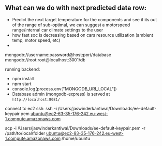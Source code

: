 ## What can we do with next predicted data row:
- Predict the next target temperature for the components and see if its out of the range of sub-optimal, we can suggest a motorspeed range/internal car climate settings to the user
- how fast soc is decreasing based on cars resource utilization (ambient temp, motor speed, etc)
- 

<!-- - manage internal car temp based on prediction -->



mongodb://username:password@host:port/database
mongodb://root:root@localhost:3001/db

running backend:
- npm install
- npm start
- console.log(process.env["MONGODB_URI_LOCAL"])
- Database admin (mongodb-express) is served at `http://localhost:8081/`

connect to ec2 ssh:
ssh -i /Users/jaswinderkantiwal/Downloads/ee-default-keypair.pem ubuntu@ec2-63-35-176-242.eu-west-1.compute.amazonaws.com

scp -i /Users/jaswinderkantiwal/Downloads/ee-default-keypair.pem -r /path/to/local/folder ubuntu@ec2-63-35-176-242.eu-west-1.compute.amazonaws.com:/home/ubuntu
